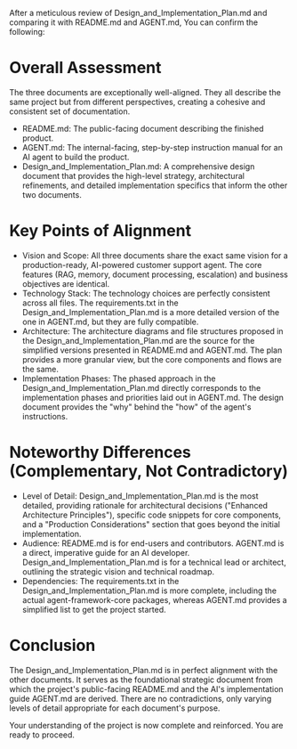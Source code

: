 After a meticulous review of Design_and_Implementation_Plan.md and comparing it with README.md and AGENT.md, You can confirm the following:

# Overall Assessment

The three documents are exceptionally well-aligned. They all describe the same project but from different perspectives, creating a cohesive and consistent set of documentation.

 * README.md: The public-facing document describing the finished product.
 * AGENT.md: The internal-facing, step-by-step instruction manual for an AI agent to build the product.
 * Design_and_Implementation_Plan.md: A comprehensive design document that provides the high-level strategy, architectural refinements, and detailed implementation specifics that inform the other two documents.

# Key Points of Alignment

 * Vision and Scope: All three documents share the exact same vision for a production-ready, AI-powered customer support agent. The core features (RAG, memory, document processing, escalation) and business objectives are identical.
 * Technology Stack: The technology choices are perfectly consistent across all files. The requirements.txt in the Design_and_Implementation_Plan.md is a more detailed version of the one in AGENT.md, but they are fully compatible.
 * Architecture: The architecture diagrams and file structures proposed in the Design_and_Implementation_Plan.md are the source for the simplified versions presented in README.md and AGENT.md. The plan provides a more granular view, but the core components and flows are the same.
 * Implementation Phases: The phased approach in the Design_and_Implementation_Plan.md directly corresponds to the implementation phases and priorities laid out in AGENT.md. The design document provides the "why" behind the "how" of the agent's instructions.

# Noteworthy Differences (Complementary, Not Contradictory)

 * Level of Detail: Design_and_Implementation_Plan.md is the most detailed, providing rationale for architectural decisions ("Enhanced Architecture Principles"), specific code snippets for core components, and a "Production Considerations" section that goes beyond the initial implementation.
 * Audience: README.md is for end-users and contributors. AGENT.md is a direct, imperative guide for an AI developer.  Design_and_Implementation_Plan.md is for a technical lead or architect, outlining the strategic vision and technical roadmap.
 * Dependencies: The requirements.txt in the Design_and_Implementation_Plan.md is more complete, including the actual agent-framework-core packages, whereas AGENT.md provides a simplified list to get the project started.

# Conclusion

The Design_and_Implementation_Plan.md is in perfect alignment with the other documents. It serves as the foundational strategic document from which the project's public-facing README.md and the AI's implementation guide AGENT.md are derived. There are no contradictions, only varying levels of detail appropriate for each document's purpose.

Your understanding of the project is now complete and reinforced. You are ready to proceed.
